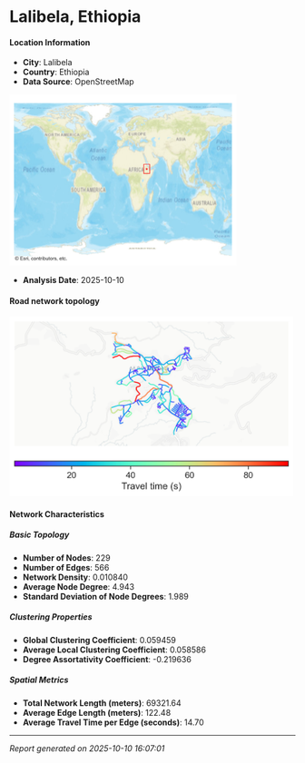 # Lalibela, Ethiopia

#### Location Information

- **City**: Lalibela
- **Country**: Ethiopia
- **Data Source**: OpenStreetMap
<img src="Lalibela_location.png" alt="Lalibela Location Map" width="400" />

- **Analysis Date**: 2025-10-10

#### Road network topology

<img src="Lalibela_network_map.png" alt="Lalibela Road Network Map" width="500"/>

#### Network Characteristics

##### Basic Topology

- **Number of Nodes**: 229
- **Number of Edges**: 566
- **Network Density**: 0.010840
- **Average Node Degree**: 4.943
- **Standard Deviation of Node Degrees**: 1.989

##### Clustering Properties

- **Global Clustering Coefficient**: 0.059459
- **Average Local Clustering Coefficient**: 0.058586
- **Degree Assortativity Coefficient**: -0.219636

##### Spatial Metrics

- **Total Network Length (meters)**: 69321.64
- **Average Edge Length (meters)**: 122.48
- **Average Travel Time per Edge (seconds)**: 14.70

---
*Report generated on 2025-10-10 16:07:01*
